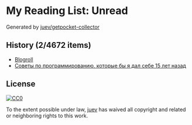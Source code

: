 # My Reading List: Unread

Generated by [juev/getpocket-collector](https://github.com/juev/getpocket-collector)

## History (2/4672 items)

- [Blogroll](https://www.mollywhite.net/blogroll)
- [Советы по программированию, которые бы я дал себе 15 лет назад](https://habr.com/ru/companies/ruvds/articles/839256/)

## License

[![CC0](https://mirrors.creativecommons.org/presskit/buttons/88x31/svg/cc-zero.svg)](https://creativecommons.org/publicdomain/zero/1.0/)

To the extent possible under law, [juev](https://github.com/juev) has waived all copyright and related or neighboring rights to this work.
